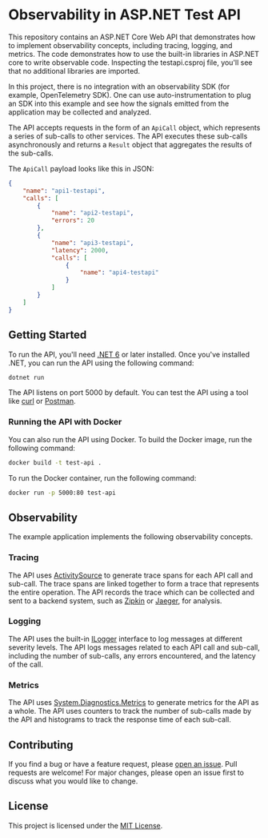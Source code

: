 # Observability in ASP.NET Test API

This repository contains an ASP.NET Core Web API that demonstrates how to implement observability concepts, including tracing, logging, and metrics. The code demonstrates how to use the built-in
libraries in ASP.NET core to write observable code. Inspecting the testapi.csproj file, you'll 
see that no additional libraries are imported.

In this project, there is no integration with an observability SDK (for example, OpenTelemetry SDK). 
One can use auto-instrumentation to plug an SDK into this example and see how the signals
emitted from the application may be collected and analyzed.

The API accepts requests in the form of an `ApiCall` object, which represents a series of sub-calls to other services. The API executes these sub-calls asynchronously and returns a `Result` object that aggregates the results of the sub-calls.

The `ApiCall` payload looks like this in JSON:

```json
{
    "name": "api1-testapi",
    "calls": [
        {
            "name": "api2-testapi",
            "errors": 20
        },
        {
            "name": "api3-testapi",
            "latency": 2000,
            "calls": [
                {
                    "name": "api4-testapi"
                }
            ]
        }
    ]
}
```

## Getting Started

To run the API, you'll need [.NET 6](https://dotnet.microsoft.com/download/dotnet/6.0) or later installed. Once you've installed .NET, you can run the API using the following command:

```sh
dotnet run
```

The API listens on port 5000 by default. You can test the API using a tool like [curl](https://curl.se/) or [Postman](https://www.postman.com/).

### Running the API with Docker

You can also run the API using Docker. To build the Docker image, run the following command:

```sh
docker build -t test-api .
```

To run the Docker container, run the following command:

```sh
docker run -p 5000:80 test-api
```

## Observability

The example application implements the following observability concepts. 

### Tracing

The API uses [ActivitySource](https://docs.microsoft.com/en-us/dotnet/api/system.diagnostics.activitysource) to generate trace spans for each API call and sub-call. The trace spans are linked together to form a trace that represents the entire operation. The API records the trace which can be collected and sent to a backend system, such as [Zipkin](https://zipkin.io/) or [Jaeger](https://www.jaegertracing.io/), for analysis.

### Logging

The API uses the built-in [ILogger](https://docs.microsoft.com/en-us/aspnet/core/fundamentals/logging/?view=aspnetcore-6.0) interface to log messages at different severity levels. The API logs messages related to each API call and sub-call, including the number of sub-calls, any errors encountered, and the latency of the call.

### Metrics

The API uses [System.Diagnostics.Metrics](https://docs.microsoft.com/en-us/dotnet/api/system.diagnostics.metrics) to generate metrics for the API as a whole. The API uses counters to track the number of sub-calls made by the API and histograms to track the response time of each sub-call.

## Contributing

If you find a bug or have a feature request, please [open an issue](https://github.com/<username>/<repo>/issues). Pull requests are welcome! For major changes, please open an issue first to discuss what you would like to change.

## License

This project is licensed under the [MIT License](https://opensource.org/licenses/MIT).
